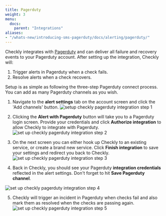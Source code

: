 ```yaml
---
title: Pagerduty
weight: 3
menu:
  docs:
    parent: "Integrations"
aliases:
- "/whats-new/introducing-sms-pagerduty/docs/alerting/pagerduty/"
---
```


Checkly integrates with [Pagerduty](https://pagerduty.com) and can deliver all failure and recovery events
to your Pagerduty account. After setting up the integration, Checkly will:

1. Trigger alerts in Pagerduty when a check fails.
2. Resolve alerts when a check recovers.

Setup is as simple as following the three-step Pagerduty connect process. You can add as many Pagerduty channels as
you wish.

1. Navigate to the **alert settings** tab on the account screen and click the 'Add channels' button.
![setup checkly pagerduty integration step 1](/docs/images/integrations/pagerduty_step1.png)

2. Clicking the **Alert with Pagerduty** button will take you to a Pagerduty login screen. Provide your credentials and click
**Authorize integration** to allow Checkly to integrate with Pagerduty.
![set up checkly pagerduty integration step 2](/docs/images/integrations/pagerduty_step2.png)

3. On the next screen you can either hook up Checkly to an existing service, or create a brand new service.
Click **Finish integration** to save your settings and redirect you back to Checkly.
![set up checkly pagerduty integration step 3](/docs/images/integrations/pagerduty_step3.png)

4. Back in Checkly, you should see your Pagerduty **integration credentials** reflected in the alert settings. Don't forget
to hit **Save Pagerduty channel**.

![set up checkly pagerduty integration step 4](/docs/images/integrations/pagerduty_step4.png)

5. Checkly will trigger an incident in Pagerduty when checks fail and also mark them as resolved when the checks are passing again.
![set up checkly pagerduty integration step 5](/docs/images/integrations/pagerduty_step5.png)
